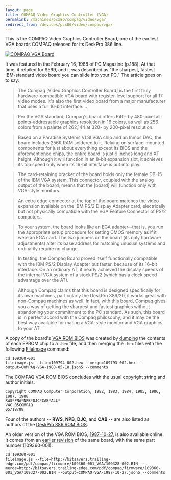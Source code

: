 ```yaml
---
layout: page
title: COMPAQ Video Graphics Controller (VGA)
permalink: /machines/pcx86/compaq/video/vga/
redirect_from: /devices/pcx86/video/compaq/vga/
---
```


This is the COMPAQ Video Graphics Controller Board, one of the earliest VGA boards COMPAQ released
for its DeskPro 386 line.

[<img src="/machines/pcx86/compaq/video/vga/109360-001/Compaq_VGA_109360-001-640.jpg" alt="COMPAQ VGA Board">](/machines/pcx86/compaq/video/vga/109360-001/Compaq_VGA_109360-001.jpg)

It was featured in the February 16, 1988 of PC Magazine (p.188).  At that time, it retailed for $599, and it was described
as "the sharpest, fastest IBM-standard video board you can slide into your PC."  The article goes on to say:

> The Compaq [Video Graphics Controller Board] is the first truly hardware-compatible VGA board with
register-level support for all 17 video modes. It's also the first video board from a major manufacturer
that uses a full 16-bit interface....

> Per the VGA standard, Compaq's board offers 640- by 480-pixel all-points-addressable graphics resolution
in 16 colors, as well as 256 colors from a palette of 262,144 at 320- by 200-pixel resolution.

> Based on a Paradise Systems VLSI VGA chip and an Inmos DAC, the board includes 256K RAM soldered to it.
Relying on surface-mounted components for just about everything except its BIOS and the aforementioned chips,
the entire board is just 9 inches long and XT height. Although it will function in an 8-bit expansion slot,
it achieves its top speed only when its 16-bit interface is put into play.

> The card-retaining bracket of the board holds only the female DB-15 of the IBM VGA system. This connector,
coupled with the analog output of the board, means that the [board] will function only with VGA-style monitors.

> An extra edge connector at the top of the board matches the video expansion available on the IBM PS/2
Display Adapter card, electrically but not physically compatible with the VGA Feature Connector of PS/2
computers.

> To your system, the board looks like an EGA adapter--that is, you run the appropriate setup procedure for
setting CMOS memory as if it were an EGA card. The two jumpers on the board (its only hardware adjustments)
alter its base address for matching unusual systems and ordinarily require no change.

> In testing, the Compaq Board proved itself functionally compatible with the IBM PS/2 Display Adapter but
faster, because of its 16-bit interface. On an ordinary AT, it nearly achieved the display speeds of the
internal VGA system of a stock PS/2 (which has a clock speed advantage over the AT).

> Although Compaq claims that this board is designed specifically for its own machines, particularly the
DeskPro 386/20, it works great with non-Compaq machines as well. In fact, with this board, Compaq gives you
a way of getting the sharpest and fastest graphics without abandoning your commitment to the PC standard.
As such, this board is in perfect accord with the Compaq philosophy, and it may be the best way available
for mating a VGA-style monitor and VGA graphics to your AT.

A copy of the board's [VGA ROM BIOS](109360-001/COMPAQ-VGA-1988-05-18.json5) was created by [dumping](/machines/pcx86/compaq/deskpro386/rom/#dumping-roms) the contents of each EPROM chip to a `.hex` file, and then merging the `.hex` files with the following [FileImage](/tools/fileimage/) command:

	cd 109360-001
	fileimage.js --file=109794-002.hex --merge=109793-002.hex --output=COMPAQ-VGA-1988-05-18.json5 --comments

The COMPAQ VGA ROM BIOS concludes with the usual copyright string and author initials:

	Copyright COMPAQ Computer Corporation, 1982, 1983, 1984, 1985, 1986, 1987, 1988
	RWS*PNA*NPB*DJC*CAB*ALL*
	V4C 05COMPAQ
	05/18/88

Four of the authors -- **RWS**, **NPB**, **DJC**, and **CAB** -- are also listed as authors of the
[DeskPro 386 ROM BIOS](/machines/pcx86/compaq/deskpro386/rom/).

An older version of the VGA ROM BIOS, [1987-10-27](109360-001/COMPAQ-VGA-1987-10-27.json5), is also available online.  It comes from an [earlier revision](http://bitsavers.trailing-edge.com/pdf/compaq/firmware/109360-001_VGA/) of the same board, with the same part number (109360-001).

	cd 109360-001
	fileimage.js --file=http://bitsavers.trailing-edge.com/pdf/compaq/firmware/109360-001_VGA/109328-002.BIN --merge=http://bitsavers.trailing-edge.com/pdf/compaq/firmware/109360-001_VGA/109327-002.BIN --output=COMPAQ-VGA-1987-10-27.json5 --comments
